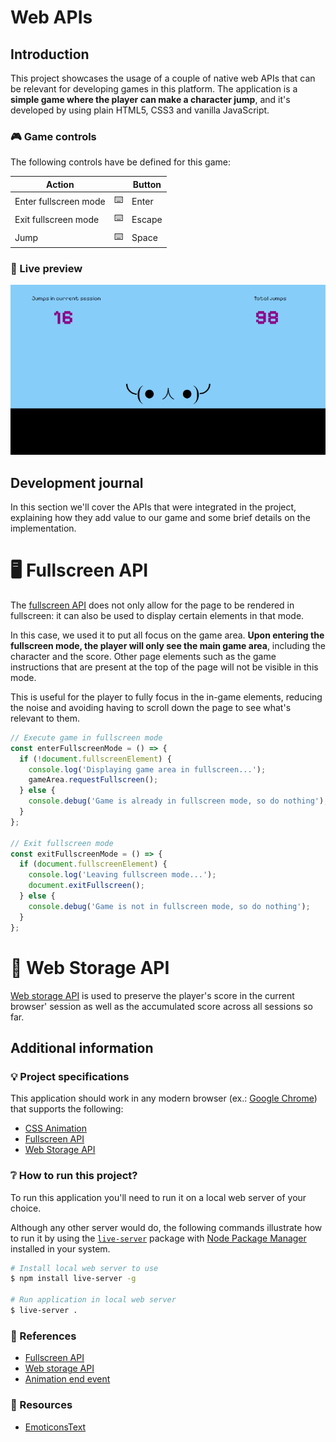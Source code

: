 # Web APIs

## Introduction

This project showcases the usage of a couple of native web APIs that can be relevant for developing games in this platform. The application is a **simple game where the player can make a character jump**, and it's developed by using plain HTML5, CSS3 and vanilla JavaScript.

### 🎮 Game controls

The following controls have be defined for this game:

| Action | | Button |
| --- | --- | --- |
| Enter fullscreen mode | ⌨️ | Enter |
| Exit fullscreen mode | ⌨️ | Escape |
| Jump | ⌨️ | Space |

### 🎦 Live preview

![Game preview](./res/screenshots/game-preview.gif)

## Development journal

In this section we'll cover the APIs that were integrated in the project, explaining how they add value to our game and some brief details on the implementation.

# 🖥️ Fullscreen API

The [fullscreen API](https://developer.mozilla.org/en-US/docs/Web/API/Fullscreen_API) does not only allow for the page to be rendered in fullscreen: it can also be used to display certain elements in that mode.

In this case, we used it to put all focus on the game area. **Upon entering the fullscreen mode, the player will only see the main game area**, including the character and the score. Other page elements such as the game instructions that are present at the top of the page will not be visible in this mode.

This is useful for the player to fully focus in the in-game elements, reducing the noise and avoiding having to scroll down the page to see what's relevant to them.

```javascript
// Execute game in fullscreen mode
const enterFullscreenMode = () => {
  if (!document.fullscreenElement) {
    console.log('Displaying game area in fullscreen...');
    gameArea.requestFullscreen();
  } else {
    console.debug('Game is already in fullscreen mode, so do nothing');
  }
};

// Exit fullscreen mode
const exitFullscreenMode = () => {
  if (document.fullscreenElement) {
    console.log('Leaving fullscreen mode...');
    document.exitFullscreen();
  } else {
    console.debug('Game is not in fullscreen mode, so do nothing');
  }
};
```

# 💾 Web Storage API

[Web storage API](https://developer.mozilla.org/en-US/docs/Web/API/Web_Storage_API) is used to preserve the player's score in the current browser' session as well as the accumulated score across all sessions so far.

## Additional information

### 💡 Project specifications

This application should work in any modern browser (ex.: [Google Chrome](https://www.google.com/chrome/)) that supports the following:

- [CSS Animation](https://caniuse.com/css-animation)
- [Fullscreen API](https://caniuse.com/fullscreen)
- [Web Storage API](https://caniuse.com/namevalue-storage)

### ❔ How to run this project?

To run this application you'll need to run it on a local web server of your choice.

Although any other server would do, the following commands illustrate how to run it by using the [`live-server`](https://www.npmjs.com/package/live-server) package with [Node Package Manager](https://nodejs.org/en) installed in your system.

```bash
# Install local web server to use
$ npm install live-server -g

# Run application in local web server
$ live-server .
```

### 🔗 References

- [Fullscreen API](https://developer.mozilla.org/en-US/docs/Web/API/Fullscreen_API)
- [Web storage API](https://developer.mozilla.org/en-US/docs/Web/API/Web_Storage_API)
- [Animation end event](https://developer.mozilla.org/en-US/docs/Web/API/Element/animationend_event)

### 🎨 Resources

- [EmoticonsText](https://www.emoticonstext.com/)